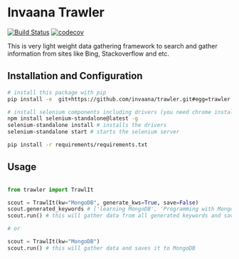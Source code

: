 # Invaana Trawler


[![Build Status](https://travis-ci.org/invaana/trawler.svg?branch=master)](https://travis-ci.org/invaana/trawler)
[![codecov](https://codecov.io/gh/invaana/trawler/branch/master/graph/badge.svg)](https://codecov.io/gh/invaana/trawler)


This is very light weight data gathering framework to search and gather information from sites like Bing, 
Stackoverflow and etc. 

## Installation and Configuration

```bash
# install this package with pip
pip install -e  git+https://github.com/invaana/trawler.git#egg=trawler

# install selenium components including drivers (you need chrome installed in your machine)
npm install selenium-standalone@latest -g
selenium-standalone install # installs the drivers 
selenium-standalone start # starts the selenium server

pip install -r requirements/requirements.txt
```



## Usage


```python

from trawler import TrawlIt

scout = TrawlIt(kw="MongoDB", generate_kws=True, save=False)
scout.generated_keywords # ['learning MongoDB', 'Programming with MongoDB', 'MongoDB tutorials' ] 
scout.run() # this will gather data from all generated keywords and saves it to MongoDB

# or 

scout = TrawlIt(kw="MongoDB")
scout.run() # this will gather data and saves it to MongoDB


```